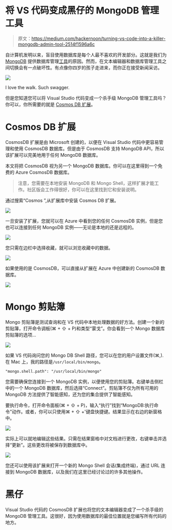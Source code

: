 # 将 VS 代码变成黑仔的 MongoDB 管理工具

> 原文：<https://medium.com/hackernoon/turning-vs-code-into-a-killer-mongodb-admin-tool-2514f1596a6c>

自计算机发明以来，盲目使用数据库是每个人最不喜欢的开发部分。这就是我们为 [MongoDB](https://hackernoon.com/tagged/mongodb) 提供数据库管理[工具](https://hackernoon.com/tagged/tools)的原因。然而，在文本编辑器和数据库管理工具之间切换会有一点破坏性。有点像你四岁的孩子走进来，而你正在接受新闻采访。

![](img/70c6d0d699b8e720493cd241b46753da.png)

I love the walk. Such swagger.

但是您知道您可以将 Visual Studio 代码变成一个杀手级 MongoDB 管理工具吗？你可以，你所需要的就是 [Cosmos DB 扩展](https://marketplace.visualstudio.com/items?itemName=ms-azuretools.vscode-cosmosdb)。

# Cosmos DB 扩展

CosmosDB 扩展是由 Microsoft 创建的，以便在 Visual Studio 代码中更容易管理和使用 CosmosDB 数据库。但是由于 CosmosDB 支持 MongoDB API，所以该扩展可以完美地用于任何 MongoDB 数据库。

本文将把 CosmosDB 视为另一个 MongoDB 数据库。你可以在这里得到一个免费的 Azure CosmosDB 数据库。

> 注意，您需要在本地安装 MongoDB 和 Mongo Shell，这样扩展才能工作。社区版会工作得很好，你可以在这里找到它和安装说明。

通过搜索“Cosmos ”,从扩展库中安装 Cosmos DB 扩展。

![](img/1950d3e55152a0ed62b8e7cceed2f46d.png)

一旦安装了扩展，您就可以在 Azure 中看到您的任何 CosmosDB 实例，但是您也可以连接到任何 MongoDB 实例——无论是本地的还是远程的。

![](img/f19a39279bd93ed5dcde13258e2e7d0e.png)

您只需在边栏中选择收藏，就可以浏览收藏中的数据。

![](img/bbcc3e5e7ce1319a47d6e7b5233d6bd4.png)

如果使用的是 CosmosDB，可以直接从扩展在 Azure 中创建新的 CosmosDB 数据库。

![](img/edcba8781b8a8a323ffb74a6de13bc50.png)

# Mongo 剪贴簿

Mongo 剪贴簿是测试查询和在 VS 代码中本地处理数据的好方法。创建一个新的剪贴簿，打开命令调板(⌘ + ⇧ + P)和类型“蒙戈”。你会看到一个 Mongo 数据库剪贴簿的选项…

![](img/4aa9dc26788d37bb1c0a7e4451e48150.png)

如果 VS 代码询问您的 Mongo DB Shell 路径，您可以在您的用户设置文件(⌘,).在 Mac 上，我的路径是`/usr/local/bin/mongo`。

```
"mongo.shell.path": "/usr/local/bin/mongo"
```

您需要确保您连接到一个 MongoDB 实例，以便使用您的剪贴簿。右键单击侧栏中的一个 MongoDB 数据库，然后选择“Connect”。剪贴簿不仅为所有可用的 MongoDB 方法提供了智能感知，还为您的集合提供了智能感知。

要执行命令，打开命令面板(⌘ + ⇧ + P)，输入“执行”找到“MongoDB:执行命令”动作。或者，你可以只使用⌘ + ⇧ +'键盘快捷键。结果显示在右边的新窗格中。

![](img/7bf7917201ad2fd541d445801e16d15c.png)

实际上可以就地编辑这些结果。只需在结果窗格中对文档进行更改，右键单击并选择“更新”。这些更改将被保存到数据库中。

![](img/5463e11a571e219796329fd370e949ef.png)

您还可以使用该扩展来打开一个新的 Mongo Shell 会话(集成终端)，通过 URL 连接到 MongoDB 数据库，以及我们在这里已经讨论过的许多其他操作。

# 黑仔

Visual Studio 代码的 CosmosDB 扩展也将您的文本编辑器变成了一个杀手级的 MongoDB 管理工具。这很好，因为使用数据库的最佳位置就是您编写所有代码的地方。